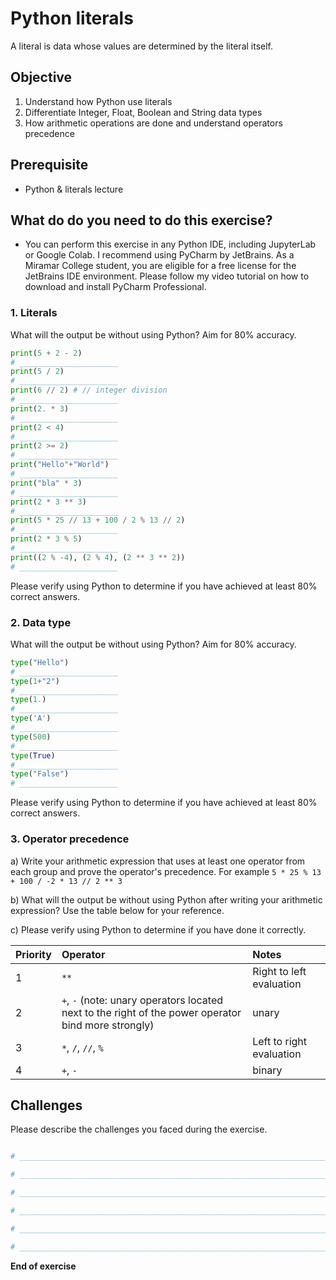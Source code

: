 # Python literals

A literal is data whose values are determined by the literal itself.

## Objective

1. Understand how Python use literals
2. Differentiate Integer, Float, Boolean and String data types
3. How arithmetic operations are done and understand operators precedence

## Prerequisite

- Python & literals lecture

## What do do you need to do this exercise?

- You can perform this exercise in any Python IDE, including JupyterLab or Google Colab. I recommend using PyCharm by JetBrains. As a Miramar College student, you are eligible for a free license for the JetBrains IDE environment. Please follow my video tutorial on how to download and install PyCharm Professional. 

### 1. Literals

What will the output be without using Python? Aim for 80% accuracy.

```python
print(5 + 2 - 2)
# ______________________
print(5 / 2)
# ______________________
print(6 // 2) # // integer division
# ______________________
print(2. * 3)
# ______________________
print(2 < 4)
# ______________________
print(2 >= 2)
# ______________________
print("Hello"+"World")
# ______________________
print("bla" * 3)
# ______________________
print(2 * 3 ** 3)
# ______________________
print(5 * 25 // 13 + 100 / 2 % 13 // 2)
# ______________________
print(2 * 3 % 5)
# ______________________
print((2 % -4), (2 % 4), (2 ** 3 ** 2))
# ______________________
```

Please verify using Python to determine if you have achieved at least 80% correct answers.

### 2. Data type

What will the output be without using Python? Aim for 80% accuracy.

```python
type("Hello")
# ______________________
type(1+"2")
# ______________________
type(1.)
# ______________________
type('A')
# ______________________
type(500)
# ______________________
type(True)
# ______________________
type("False")
# ______________________
```

Please verify using Python to determine if you have achieved at least 80% correct answers.

### 3. Operator precedence

a) Write your arithmetic expression that uses at least one operator from each group and prove the operator's precedence. For example ```5 * 25 % 13 + 100 / -2 * 13 // 2 ** 3```

b) What will the output be without using Python after writing your arithmetic expression? Use the table below for your reference.

c) Please verify using Python to determine if you have done it correctly.

| Priority | Operator                                                     | Notes                    |
| :------- | :----------------------------------------------------------- | :----------------------- |
| 1        | `**`                                                         | Right to left evaluation |
| 2        | `+`, `-` (note: unary operators located next to the right of the power operator bind more strongly) | unary                    |
| 3        | `*`, `/`, `//`, `%`                                          | Left to right evaluation |
| 4        | `+`, `-`                                                     | binary                   |

## Challenges

Please describe the challenges you faced during the exercise.

```python

# _________________________________________________________________________________________________

# _________________________________________________________________________________________________

# _________________________________________________________________________________________________

# _________________________________________________________________________________________________

# _________________________________________________________________________________________________

# _________________________________________________________________________________________________

```

**End of exercise**


